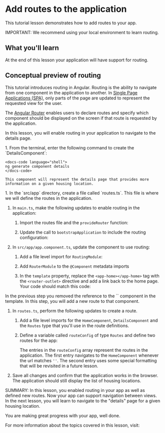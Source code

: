 # Add routes to the application

This tutorial lesson demonstrates how to add routes to your app.

<docs-video src="https://www.youtube.com/embed/r5DEBMuStPw?si=H6Bx6nLJoMLaMxkx" />

IMPORTANT: We recommend using your local environment to learn routing.

## What you'll learn

At the end of this lesson your application will have support for routing.

## Conceptual preview of routing

This tutorial introduces routing in Angular. Routing is the ability to navigate from one component in the application to another. In [Single Page Applications (SPA)](guide/routing), only parts of the page are updated to represent the requested view for the user.

The [Angular Router](guide/routing) enables users to declare routes and specify which component should be displayed on the screen if that route is requested by the application.

In this lesson, you will enable routing in your application to navigate to the details page.

<docs-workflow>

<docs-step title="Create a default details component ">
1. From the terminal, enter the following command to create the `DetailsComponent`:

    <docs-code language="shell">
    ng generate component details
    </docs-code>

    This component will represent the details page that provides more information on a given housing location.
</docs-step>

<docs-step title="Add routing to the application">
1.  In the `src/app` directory, create a file called `routes.ts`. This file is where we will define the routes in the application.

1. In `main.ts`, make the following updates to enable routing in the application:
    1. Import the routes file and the `provideRouter` function:

        <docs-code header="Import routing details in src/main.ts" path="adev/src/content/tutorials/first-app/steps/11-details-page/src/main.ts" visibleLines="[7,8]"/>

    1. Update the call to `bootstrapApplication` to include the routing configuration:

        <docs-code header="Add router configuration in src/main.ts" path="adev/src/content/tutorials/first-app/steps/11-details-page/src/main.ts" visibleLines="[10,17]"/>

1. In `src/app/app.component.ts`, update the component to use routing:
    1. Add a file level import for `RoutingModule`:

        <docs-code header="Import RouterModule in src/app/app.component.ts" path="adev/src/content/tutorials/first-app/steps/11-details-page/src/app/app.component.ts" visibleLines="[3]"/>

    1. Add `RouterModule` to the `@Component` metadata imports

        <docs-code header="Import RouterModule in src/app/app.component.ts" path="adev/src/content/tutorials/first-app/steps/11-details-page/src/app/app.component.ts" visibleLines="[7]"/>

    1. In the `template` property, replace the `<app-home></app-home>` tag with the `<router-outlet>` directive and add a link back to the home page. Your code should match this code:

        <docs-code header="Add router-outlet in src/app/app.component.ts" path="adev/src/content/tutorials/first-app/steps/11-details-page/src/app/app.component.ts" visibleLines="[8,18]"/>

</docs-step>

<docs-step title="Add route to new component">
In the previous step you removed the reference to the `<app-home>` component in the template. In this step, you will add a new route to that component.

1. In `routes.ts`, perform the following updates to create a route.
    1. Add a file level imports for the `HomeComponent`, `DetailsComponent` and the `Routes` type that you'll use in the route definitions.

        <docs-code header="Import components and Routes" path="adev/src/content/tutorials/first-app/steps/11-details-page/src/app/routes.ts" visibleLines="[1,3]"/>

    1. Define a variable called `routeConfig` of type `Routes` and define two  routes for the app:
        <docs-code header="Add routes to the app" path="adev/src/content/tutorials/first-app/steps/11-details-page/src/app/routes.ts" visibleLines="[5,18]"/>

        The entries in the `routeConfig` array represent the routes in the application. The first entry navigates to the `HomeComponent` whenever the url matches `''`. The second entry uses some special formatting that will be revisited in a future lesson.

1. Save all changes and confirm that the application works in the browser. The application should still display the list of housing locations.
</docs-step>

</docs-workflow>

SUMMARY: In this lesson, you enabled routing in your app as well as defined new routes. Now your app can support navigation between views. In the next lesson, you will learn to navigate to the "details" page for a given housing location.

You are making great progress with your app, well done.

For more information about the topics covered in this lesson, visit:

<docs-pill-row>
  <docs-pill href="guide/routing" title="Routing in Angular Overview"/>
  <docs-pill href="guide/routing/common-router-tasks" title="Common Routing Tasks"/>
</docs-pill-row>
